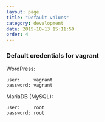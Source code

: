 ```yaml
---
layout: page
title: "Default values"
category: development
date: 2015-10-13 15:11:50
order: 4
---
```


### Default credentials for vagrant

WordPress:

```
user:     vagrant
password: vagrant
```

MariaDB (MySQL):

```
user:     root
password: root
```
